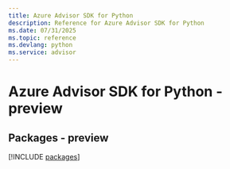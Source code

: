 ```yaml
---
title: Azure Advisor SDK for Python
description: Reference for Azure Advisor SDK for Python
ms.date: 07/31/2025
ms.topic: reference
ms.devlang: python
ms.service: advisor
---
```

# Azure Advisor SDK for Python - preview
## Packages - preview
[!INCLUDE [packages](advisor-index.md)]